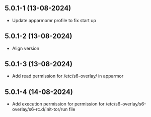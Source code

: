 ## 5.0.1-1 (13-08-2024)

- Update apparmomr profile to fix start up

## 5.0.1-2 (13-08-2024)

- Align version

## 5.0.1-3 (13-08-2024)

- Add read permission for /etc/s6-overlay/ in apparmor

## 5.0.1-4 (14-08-2024)

- Add execution permission for permission for /etc/s6-overlay/s6-overlay/s6-rc.d/init-tor/run file
